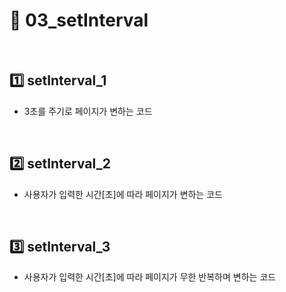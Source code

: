 # :page_facing_up: 03_setInterval

<br>

## :one: setInterval_1

- 3초를 주기로 페이지가 변하는 코드

<br>

## :two: setInterval_2

- 사용자가 입력한 시간[초]에 따라 페이지가 변하는 코드

<br>

## :three: setInterval_3

- 사용자가 입력한 시간[초]에 따라 페이지가 무한 반복하며 변하는 코드